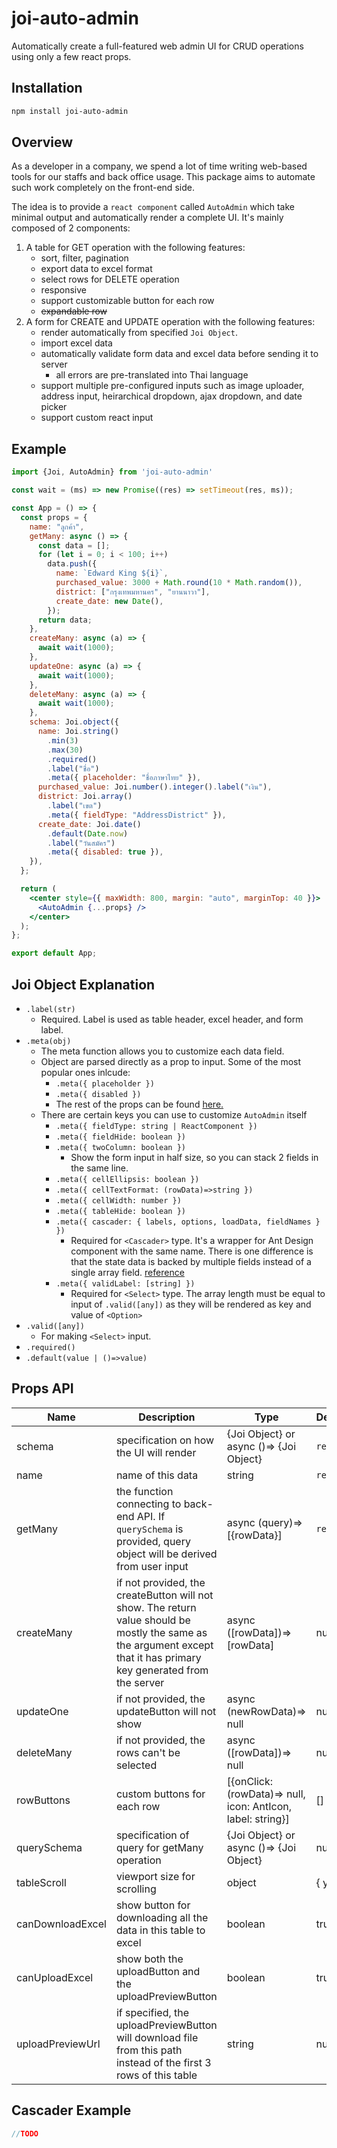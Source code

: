 # joi-auto-admin
Automatically create a full-featured web admin UI for CRUD operations using only a few react props.

## Installation
```bash
npm install joi-auto-admin
```

## Overview
As a developer in a company, we spend a lot of time writing web-based tools for our staffs and back office usage. This package aims to automate such work completely on the front-end side.

The idea is to provide a `react component` called `AutoAdmin` which take minimal output and automatically render a complete UI. It's mainly composed of 2 components:
1. A table for GET operation with the following features:
    - sort, filter, pagination
    - export data to excel format
    - select rows for DELETE operation
    - responsive
    - support customizable button for each row
    - ~~expandable row~~
2. A form for CREATE and UPDATE operation with the following features:
    - render automatically from specified `Joi Object`.
    - import excel data
    - automatically validate form data and excel data before sending it to server
      - all errors are pre-translated into Thai language
    - support multiple pre-configured inputs such as image uploader, address input, heirarchical dropdown, ajax dropdown, and date picker
    - support custom react input

## Example
```jsx
import {Joi, AutoAdmin} from 'joi-auto-admin'

const wait = (ms) => new Promise((res) => setTimeout(res, ms));

const App = () => {
  const props = {
    name: "ลูกค้า",
    getMany: async () => {
      const data = [];
      for (let i = 0; i < 100; i++)
        data.push({
          name: `Edward King ${i}`,
          purchased_value: 3000 + Math.round(10 * Math.random()),
          district: ["กรุงเทพมหานคร", "ยานนาวา"],
          create_date: new Date(),
        });
      return data;
    },
    createMany: async (a) => {
      await wait(1000);
    },
    updateOne: async (a) => {
      await wait(1000);
    },
    deleteMany: async (a) => {
      await wait(1000);
    },
    schema: Joi.object({
      name: Joi.string()
        .min(3)
        .max(30)
        .required()
        .label("ชื่อ")
        .meta({ placeholder: "ชื่อภาษาไทย" }),
      purchased_value: Joi.number().integer().label("เงิน"),
      district: Joi.array()
        .label("เขต")
        .meta({ fieldType: "AddressDistrict" }),
      create_date: Joi.date()
        .default(Date.now)
        .label("วันสมัคร")
        .meta({ disabled: true }),
    }),
  };

  return (
    <center style={{ maxWidth: 800, margin: "auto", marginTop: 40 }}>
      <AutoAdmin {...props} />
    </center>
  );
};

export default App;
```

## Joi Object Explanation
- `.label(str)` 
  - Required. Label is used as table header, excel header, and form label.
- `.meta(obj)`
  - The meta function allows you to customize each data field.
  - Object are parsed directly as a prop to input. Some of the most popular ones inlcude:
    - `.meta({ placeholder })`
    - `.meta({ disabled })`
    - The rest of the props can be found [here.](https://reactjs.org/docs/dom-elements.html)
  - There are certain keys you can use to customize `AutoAdmin` itself
    - `.meta({ fieldType: string | ReactComponent })`
    - `.meta({ fieldHide: boolean })`
    - `.meta({ twoColumn: boolean })`
      - Show the form input in half size, so you can stack 2 fields in the same line.
    - `.meta({ cellEllipsis: boolean })`
    - `.meta({ cellTextFormat: (rowData)=>string })`
    - `.meta({ cellWidth: number })`
    - `.meta({ tableHide: boolean })`
    - `.meta({ cascader: { labels, options, loadData, fieldNames } })`
      - Required for `<Cascader>` type. It's a wrapper for Ant Design component with the same name. There is one difference is that the state data is backed by multiple fields instead of a single array field.  [reference](https://ant.design/components/cascader/)
    - `.meta({ validLabel: [string] })`
      - Required for `<Select>` type. The array length must be equal to input of `.valid([any])` as they will be rendered as key and value of `<Option>`
- `.valid([any])`
  - For making `<Select>` input.
- `.required()`
- `.default(value | ()=>value)`


## Props API
|Name|Description|Type|DefaultValue|
|---|---|---|---|
|schema|specification on how the UI will render|{Joi Object} or<br> async ()=> {Joi Object} |`required`|
|name|name of this data|string|`required`|
|getMany|the function connecting to back-end API. If `querySchema` is provided, query object will be derived from user input|async (query)=> [{rowData}]|`required`|
|createMany|if not provided, the createButton will not show. The return value should be mostly the same as the argument except that it has primary key generated from the server|async ([rowData])=> [rowData]|null|
|updateOne|if not provided, the updateButton will not show|async (newRowData)=> null|null|
|deleteMany|if not provided, the rows can't be selected|async ([rowData])=> null|null|
|rowButtons|custom buttons for each row|[{onClick: (rowData)=> null,<br> icon: AntIcon,<br> label: string}]|[]|
|querySchema|specification of query for getMany operation|{Joi Object} or<br> async ()=> {Joi Object}|null|
|tableScroll|viewport size for scrolling|object|{ y: 600 }|
|canDownloadExcel|show button for downloading all the data in this table to excel|boolean|true|
|canUploadExcel|show both the uploadButton and the uploadPreviewButton|boolean|true|
|uploadPreviewUrl|if specified, the uploadPreviewButton will download file from this path instead of the first 3 rows of this table|string|null|

## Cascader Example
```jsx
//TODO
```